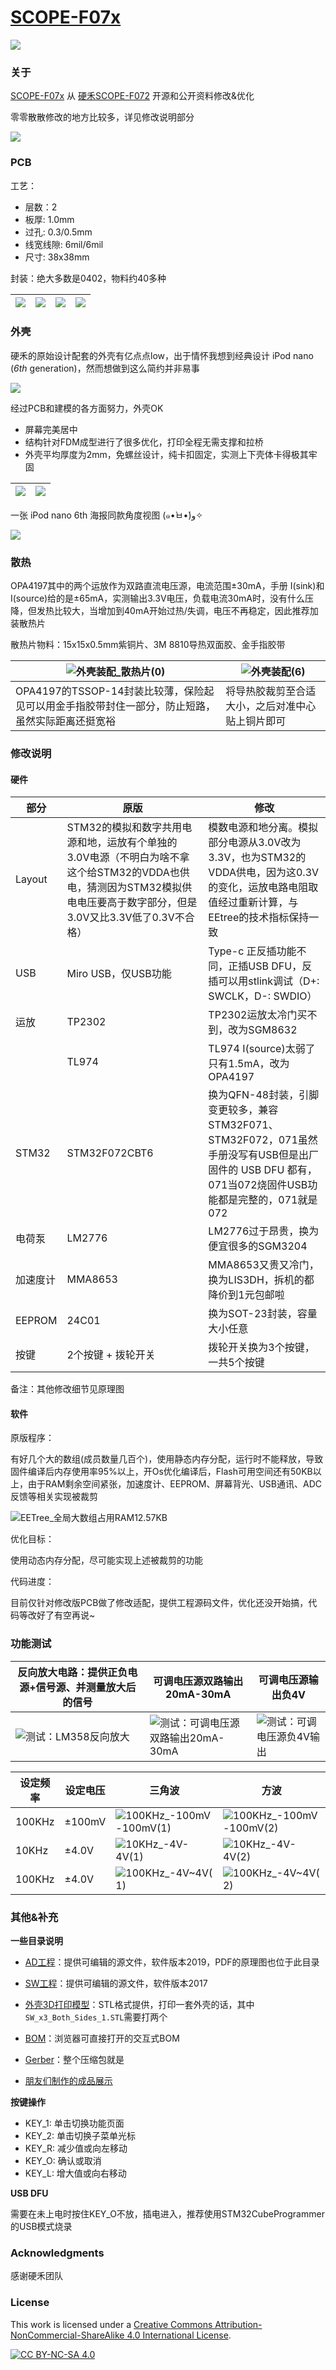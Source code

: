 # [SCOPE-F07x](https://github.com/oldgerman/SCOPE-F07x)

![](Images/外壳装配-0.jpg)

### 关于

[SCOPE-F07x](https://github.com/oldgerman/SCOPE-F07x) 从 [硬禾SCOPE-F072](https://github.com/EETree-git/SCOPE-F072) 开源和公开资料修改&优化

零零散散修改的地方比较多，详见修改说明部分

![](Images/SCOPE-F07x_MIndMap_Main.png)

### PCB

工艺：

- 层数：2
- 板厚: 1.0mm 
- 过孔: 0.3/0.5mm
- 线宽线隙: 6mil/6mil
- 尺寸: 38x38mm

封装：绝大多数是0402，物料约40多种

| ![](Images/3d_1.png) | ![](Images/3d_2.png) | ![](Images/3d_3_png.png) | ![](Images/3d_4_png.png) |
| -------------------- | -------------------- | ------------------------ | ------------------------ |

### 外壳



硬禾的原始设计配套的外壳有亿点点low，出于情怀我想到经典设计 iPod nano (*6th* generation)，然而想做到这么简约并非易事

![](Images/wikipedia_IPOD-NANO-6th.png)

经过PCB和建模的各方面努力，外壳OK

- 屏幕完美居中
- 结构针对FDM成型进行了很多优化，打印全程无需支撑和拉桥
- 外壳平均厚度为2mm，免螺丝设计，纯卡扣固定，实测上下壳体卡得极其牢固

| ![](Images/CASE_3D_1.png) | ![](Images/CASE_3D_2.png) |
| ------------------------- | ------------------------- |

一张 iPod nano 6th 海报同款角度视图 (๑•̀ㅂ•́)و✧

![](Images/SW_six-view_2.png)

### 散热

OPA4197其中的两个运放作为双路直流电压源，电流范围±30mA，手册 I(sink)和I(source)给的是±65mA，实测输出3.3V电压，负载电流30mA时，没有什么压降，但发热比较大，当增加到40mA开始过热/失调，电压不再稳定，因此推荐加装散热片

散热片物料：15x15x0.5mm紫铜片、3M 8810导热双面胶、金手指胶带

| ![外壳装配_散热片(0)](Images/外壳装配_散热片(0).jpeg)        | ![外壳装配(6)](Images/外壳装配(6).jpeg)          |
| ------------------------------------------------------------ | ------------------------------------------------ |
| OPA4197的TSSOP-14封装比较薄，保险起见可以用金手指胶带封住一部分，防止短路，虽然实际距离还挺宽裕 | 将导热胶裁剪至合适大小，之后对准中心贴上铜片即可 |

### 修改说明

#### 硬件

| 部分     | 原版                                                         | 修改                                                         |
| -------- | ------------------------------------------------------------ | ------------------------------------------------------------ |
| Layout   | STM32的模拟和数字共用电源和地，运放有个单独的3.0V电源（不明白为啥不拿这个给STM32的VDDA也供电，猜测因为STM32模拟供电电压要高于数字部分，但是3.0V又比3.3V低了0.3V不合格） | 模数电源和地分离。模拟部分电源从3.0V改为3.3V，也为STM32的VDDA供电，因为这0.3V的变化，运放电路电阻取值经过重新计算，与EEtree的技术指标保持一致 |
| USB      | Miro USB，仅USB功能                                          | Type-c 正反插功能不同，正插USB DFU，反插可以用stlink调试（D+: SWCLK，D-: SWDIO） |
| 运放     | TP2302                                                       | TP2302运放太冷门买不到，改为SGM8632                          |
|          | TL974                                                        | TL974 I(source)太弱了只有1.5mA，改为OPA4197                  |
| STM32    | STM32F072CBT6                                                | 换为QFN-48封装，引脚变更较多，兼容STM32F071、STM32F072，071虽然手册没写有USB但是出厂固件的 USB DFU 都有，071当072烧固件USB功能都是完整的，071就是072 |
| 电荷泵   | LM2776                                                       | LM2776过于昂贵，换为便宜很多的SGM3204                        |
| 加速度计 | MMA8653                                                      | MMA8653又贵又冷门，换为LIS3DH，拆机的都降价到1元包邮啦       |
| EEPROM   | 24C01                                                        | 换为SOT-23封装，容量大小任意                                 |
| 按键     | 2个按键 + 拨轮开关                                           | 拨轮开关换为3个按键，一共5个按键                             |

备注：其他修改细节见原理图

#### 软件

原版程序：

有好几个大的数组(成员数量几百个)，使用静态内存分配，运行时不能释放，导致固件编译后内存使用率95%以上，开Os优化编译后，Flash可用空间还有50KB以上，由于RAM剩余空间紧张，加速度计、EEPROM、屏幕背光、USB通讯、ADC反馈等相关实现被裁剪

![EETree_全局大数组占用RAM12.57KB](Images/EETree_全局大数组占用RAM12.57KB.png)

优化目标：

使用动态内存分配，尽可能实现上述被裁剪的功能

代码进度：

目前仅针对修改版PCB做了修改适配，提供工程源码文件，优化还没开始搞，代码等改好了有空再说~

### 功能测试

| 反向放大电路：提供正负电源+信号源、并测量放大后的信号  | 可调电压源双路输出20mA-30mA                                  | 可调电压源输出负4V                                           |
| ------------------------------------------------------ | ------------------------------------------------------------ | ------------------------------------------------------------ |
| ![测试：LM358反向放大](Images/测试：LM358反向放大.JPG) | ![测试：可调电压源双路输出20mA-30mA](Images/测试：可调电压源双路输出20mA-30mA.JPG) | ![测试：可调电压源负4V输出](Images/测试：可调电压源负4V输出.JPG) |

| 设定频率 | 设定电压 | 三角波                                                       | 方波                                                         | 正弦波                                                       |
| -------- | -------- | ------------------------------------------------------------ | ------------------------------------------------------------ | ------------------------------------------------------------ |
| 100KHz   | ±100mV   | ![100KHz_-100mV-100mV(1)](Images/100KHz_-100mV-100mV(1).jpeg) | ![100KHz_-100mV-100mV(2)](Images/100KHz_-100mV-100mV(2).jpeg) | ![100KHz_-100mV-100mV(3)](Images/100KHz_-100mV-100mV(3).jpeg) |
| 10KHz    | ±4.0V    | ![10KHz_-4V-4V(1)](Images/10KHz_-4V-4V(1).jpeg)              | ![10KHz_-4V-4V(2)](Images/10KHz_-4V-4V(2).jpeg)              | ![10KHz_-4V-4V(3)](Images/10KHz_-4V-4V(3).jpeg)              |
| 100KHz   | ±4.0V    | ![100KHz_-4V~4V(1)](Images/100KHz_-4V~4V(1).jpeg)            | ![100KHz_-4V~4V(2)](Images/100KHz_-4V~4V(2).jpeg)            | ![100KHz_-4V~4V(3)](Images/100KHz_-4V~4V(3).jpeg)            |

### 其他&补充

**一些目录说明**

- [AD工程](https://github.com/oldgerman/SCOPE-F07x/tree/master/HardWare/AD_Project)：提供可编辑的源文件，软件版本2019，PDF的原理图也位于此目录

- [SW工程](https://github.com/oldgerman/SCOPE-F07x/tree/master/HardWare/SW_Project)：提供可编辑的源文件，软件版本2017

- [外壳3D打印模型](https://github.com/oldgerman/SCOPE-F07x/tree/master/HardWare/3D_Print)：STL格式提供，打印一套外壳的话，其中`SW_x3_Both_Sides_1.STL`需要打两个
- [BOM](https://github.com/oldgerman/SCOPE-F07x/tree/master/HardWare/BOM/bom)：浏览器可直接打开的交互式BOM
- [Gerber](https://github.com/oldgerman/SCOPE-F07x/tree/master/HardWare/Gerber)：整个压缩包就是
- [朋友们制作的成品展示](https://github.com/oldgerman/SCOPE-F07x/tree/master/朋友们自驾的成品)

**按键操作**

- KEY_1: 单击切换功能页面
- KEY_2: 单击切换子菜单光标
- KEY_R: 减少值或向左移动
- KEY_O: 确认或取消
- KEY_L: 增大值或向右移动

**USB DFU**

需要在未上电时按住KEY_O不放，插电进入，推荐使用STM32CubeProgrammer的USB模式烧录

### Acknowledgments

感谢硬禾团队

### License

This work is licensed under a
[Creative Commons Attribution-NonCommercial-ShareAlike 4.0 International License][cc-by-nc-sa].

[![CC BY-NC-SA 4.0][cc-by-nc-sa-image]][cc-by-nc-sa]

[cc-by-nc-sa]: http://creativecommons.org/licenses/by-nc-sa/4.0/
[cc-by-nc-sa-image]: https://i.creativecommons.org/l/by-nc-sa/4.0/88x31.png
